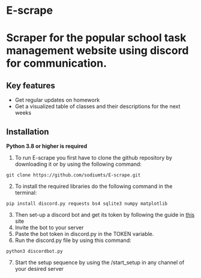 # E-scrape
Scraper for the popular school task management website using discord for communication.
==========

Key features
-------------

- Get regular updates on homework
- Get a visualized table of classes and their descriptions for the next weeks

Installation
-------------

**Python 3.8 or higher is required**

1. To run E-scrape you first have to clone the github repository by downloading it or by using the following command:
```
git clone https://github.com/sodiumts/E-scrape.git
```
2. To install the required libraries do the following command in the terminal:
```
pip install discord.py requests bs4 sqlite3 numpy matplotlib
```
3. Then set-up a discord bot and get its token by following the guide in [this](https://docs.discordbotstudio.org/setting-up-dbs/finding-your-bot-token) site
4. Invite the bot to your server
5. Paste the bot token in discord.py in the TOKEN variable.
6. Run the discord.py file by using this command:
```
python3 discordbot.py
```
7. Start the setup sequence by using the /start_setup in any channel of your desired server



